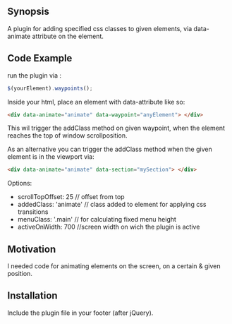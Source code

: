 ## Synopsis

A plugin for adding specified css classes to given elements, via data-animate attribute on the element.

## Code Example

run the plugin via :

```javascript
$(yourElement).waypoints();
````

Inside your html, place an element with data-attribute like so:


```html
<div data-animate="animate" data-waypoint="anyElement"> </div>
```

This wil trigger the addClass method on given waypoint, when the element reaches the top of window scrollposition.


As an alternative you can trigger the addClass method when the given element is in the viewport via:

```html
<div data-animate="animate" data-section="mySection"> </div>
```

Options:

- scrollTopOffset: 25 // offset from top 
- addedClass: 'animate' // class added to element for applying css transitions
- menuClass: '.main' // for calculating fixed menu height
- activeOnWidth: 700 //screen width on wich the plugin is active

## Motivation

I needed code for animating elements on the screen, on a certain & given position. 

## Installation

Include the plugin file in your footer (after jQuery).

